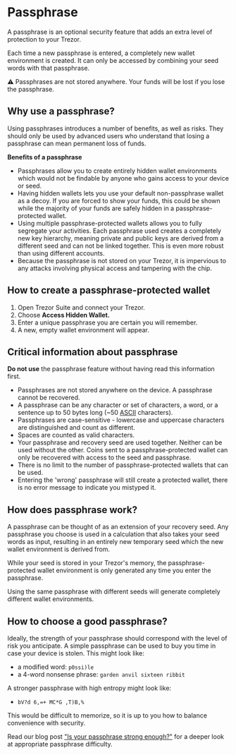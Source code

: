 # Passphrase

A passphrase is an optional security feature that adds an extra level of protection to your Trezor.

Each time a new passphrase is entered, a completely new wallet environment is created. It can only be accessed by combining your seed words with that passphrase.

⚠️ Passphrases are not stored anywhere. Your funds will be lost if you lose the passphrase. 

## Why use a passphrase?

Using passphrases introduces a number of benefits, as well as risks. They should only be used by advanced users who understand that losing a passphrase can mean permanent loss of funds.

**Benefits of a passphrase**

* Passphrases allow you to create entirely hidden wallet environments which would not be findable by anyone who gains access to your device or seed.
* Having hidden wallets lets you use your default non-passphrase wallet as a decoy. If you are forced to show your funds, this could be shown while the majority of your funds are safely hidden in a passphrase-protected wallet.
* Using multiple passphrase-protected wallets allows you to fully segregate your activities. Each passphrase used creates a completely new key hierarchy, meaning private and public keys are derived from a different seed and can not be linked together. This is even more robust than using different accounts.
* Because the passphrase is not stored on your Trezor, it is impervious to any attacks involving physical access and tampering with the chip.

## How to create a passphrase-protected wallet

1. Open Trezor Suite and connect your Trezor.
2. Choose **Access Hidden Wallet.**
3. Enter a unique passphrase you are certain you will remember.
4. A new, empty wallet environment will appear.

## Critical information about passphrase

**Do not use** the passphrase feature without having read this information first.

* Passphrases are not stored anywhere on the device. A passphrase cannot be recovered.
* A passphrase can be any character or set of characters, a word, or a sentence up to 50 bytes long \(~50 [ASCII](https://ascii.cl/) characters\).
* Passphrases are case-sensitive - lowercase and uppercase characters are distinguished and count as different.
* Spaces are counted as valid characters.
* Your passphrase and recovery seed are used together. Neither can be used without the other. Coins sent to a passphrase-protected wallet can only be recovered with access to the seed and passphrase.
* There is no limit to the number of passphrase-protected wallets that can be used.
* Entering the 'wrong' passphrase will still create a protected wallet, there is no error message to indicate you mistyped it.

## How does passphrase work?

A passphrase can be thought of as an extension of your recovery seed. Any passphrase you choose is used in a calculation that also takes your seed words as input, resulting in an entirely new temporary seed which the new wallet environment is derived from.

While your seed is stored in your Trezor's memory, the passphrase-protected wallet environment is only generated any time you enter the passphrase.

Using the same passphrase with different seeds will generate completely different wallet environments.

## How to choose a good passphrase?

Ideally, the strength of your passphrase should correspond with the level of risk you anticipate. A simple passphrase can be used to buy you time in case your device is stolen. This might look like:

* a modified word: `p0ssi)le`
* a 4-word nonsense phrase: `garden anvil sixteen ribbit`

A stronger passphrase with high entropy might look like:

* `bV?d 6,=+ MC*G ,T)B,%`

This would be difficult to memorize, so it is up to you how to balance convenience with security.

Read our blog post ["Is your passphrase strong enough?"](https://blog.trezor.io/is-your-passphrase-strong-enough-d687f44c63af) for a deeper look at appropriate passphrase difficulty.

